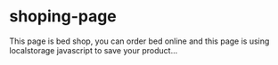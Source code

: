 # shoping-page
This page is bed shop, you can order bed online and this page is using localstorage javascript to save your product...

